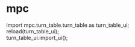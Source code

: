 # mpc<br/>
import mpc.turn_table.turn_table as turn_table_ui;<br/>
reload(turn_table_ui);<br/>
turn_table_ui.import_ui();<br/>
